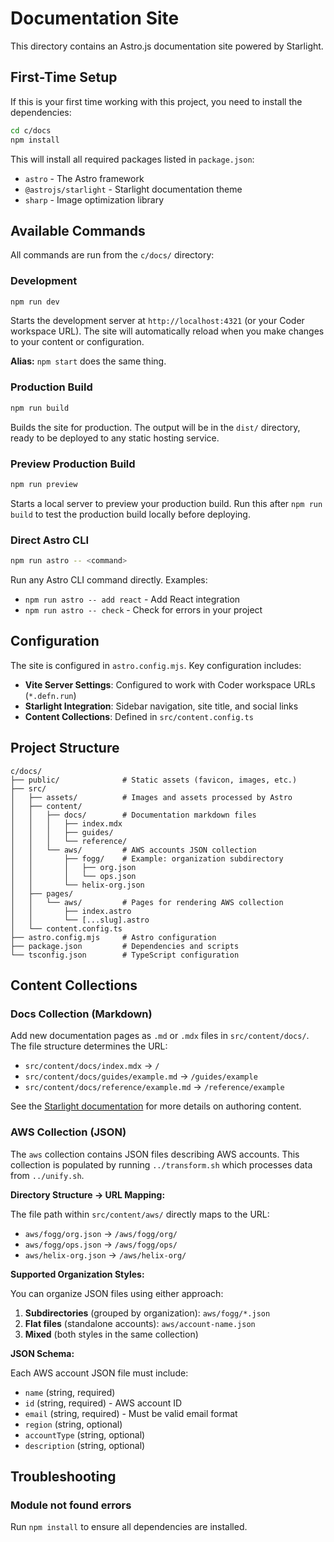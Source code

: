 # Documentation Site

This directory contains an Astro.js documentation site powered by Starlight.

## First-Time Setup

If this is your first time working with this project, you need to install the dependencies:

```bash
cd c/docs
npm install
```

This will install all required packages listed in `package.json`:

- `astro` - The Astro framework
- `@astrojs/starlight` - Starlight documentation theme
- `sharp` - Image optimization library

## Available Commands

All commands are run from the `c/docs/` directory:

### Development

```bash
npm run dev
```

Starts the development server at `http://localhost:4321` (or your Coder workspace URL). The site will automatically reload when you make changes to your content or configuration.

**Alias:** `npm start` does the same thing.

### Production Build

```bash
npm run build
```

Builds the site for production. The output will be in the `dist/` directory, ready to be deployed to any static hosting service.

### Preview Production Build

```bash
npm run preview
```

Starts a local server to preview your production build. Run this after `npm run build` to test the production build locally before deploying.

### Direct Astro CLI

```bash
npm run astro -- <command>
```

Run any Astro CLI command directly. Examples:

- `npm run astro -- add react` - Add React integration
- `npm run astro -- check` - Check for errors in your project

## Configuration

The site is configured in `astro.config.mjs`. Key configuration includes:

- **Vite Server Settings**: Configured to work with Coder workspace URLs (`*.defn.run`)
- **Starlight Integration**: Sidebar navigation, site title, and social links
- **Content Collections**: Defined in `src/content.config.ts`

## Project Structure

```
c/docs/
├── public/              # Static assets (favicon, images, etc.)
├── src/
│   ├── assets/          # Images and assets processed by Astro
│   ├── content/
│   │   ├── docs/        # Documentation markdown files
│   │   │   ├── index.mdx
│   │   │   ├── guides/
│   │   │   └── reference/
│   │   └── aws/         # AWS accounts JSON collection
│   │       ├── fogg/    # Example: organization subdirectory
│   │       │   ├── org.json
│   │       │   └── ops.json
│   │       └── helix-org.json
│   ├── pages/
│   │   └── aws/         # Pages for rendering AWS collection
│   │       ├── index.astro
│   │       └── [...slug].astro
│   └── content.config.ts
├── astro.config.mjs     # Astro configuration
├── package.json         # Dependencies and scripts
└── tsconfig.json        # TypeScript configuration
```

## Content Collections

### Docs Collection (Markdown)

Add new documentation pages as `.md` or `.mdx` files in `src/content/docs/`. The file structure determines the URL:

- `src/content/docs/index.mdx` → `/`
- `src/content/docs/guides/example.md` → `/guides/example`
- `src/content/docs/reference/example.md` → `/reference/example`

See the [Starlight documentation](https://starlight.astro.build/) for more details on authoring content.

### AWS Collection (JSON)

The `aws` collection contains JSON files describing AWS accounts. This collection is populated by running `../transform.sh` which processes data from `../unify.sh`.

**Directory Structure → URL Mapping:**

The file path within `src/content/aws/` directly maps to the URL:

- `aws/fogg/org.json` → `/aws/fogg/org/`
- `aws/fogg/ops.json` → `/aws/fogg/ops/`
- `aws/helix-org.json` → `/aws/helix-org/`

**Supported Organization Styles:**

You can organize JSON files using either approach:

1. **Subdirectories** (grouped by organization): `aws/fogg/*.json`
2. **Flat files** (standalone accounts): `aws/account-name.json`
3. **Mixed** (both styles in the same collection)

**JSON Schema:**

Each AWS account JSON file must include:
- `name` (string, required)
- `id` (string, required) - AWS account ID
- `email` (string, required) - Must be valid email format
- `region` (string, optional)
- `accountType` (string, optional)
- `description` (string, optional)

## Troubleshooting

### Module not found errors

Run `npm install` to ensure all dependencies are installed.
